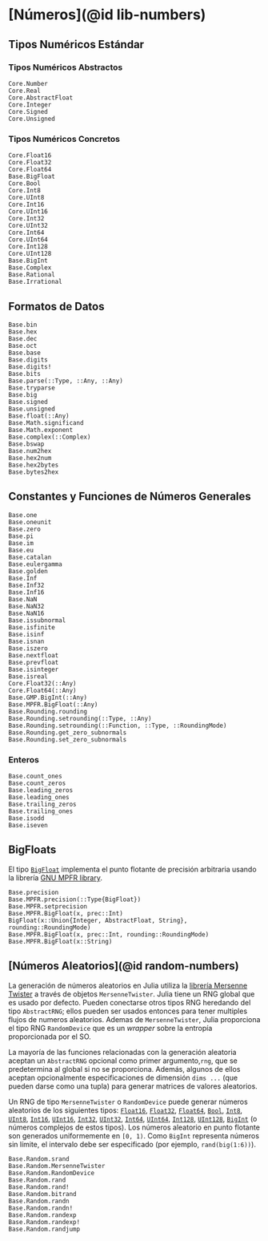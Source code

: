 # [Números](@id lib-numbers)

## Tipos Numéricos Estándar

### Tipos Numéricos Abstractos

```@docs
Core.Number
Core.Real
Core.AbstractFloat
Core.Integer
Core.Signed
Core.Unsigned
```

### Tipos Numéricos Concretos

```@docs
Core.Float16
Core.Float32
Core.Float64
Base.BigFloat
Core.Bool
Core.Int8
Core.UInt8
Core.Int16
Core.UInt16
Core.Int32
Core.UInt32
Core.Int64
Core.UInt64
Core.Int128
Core.UInt128
Base.BigInt
Base.Complex
Base.Rational
Base.Irrational
```

## Formatos de Datos

```@docs
Base.bin
Base.hex
Base.dec
Base.oct
Base.base
Base.digits
Base.digits!
Base.bits
Base.parse(::Type, ::Any, ::Any)
Base.tryparse
Base.big
Base.signed
Base.unsigned
Base.float(::Any)
Base.Math.significand
Base.Math.exponent
Base.complex(::Complex)
Base.bswap
Base.num2hex
Base.hex2num
Base.hex2bytes
Base.bytes2hex
```

## Constantes y Funciones de Números Generales

```@docs
Base.one
Base.oneunit
Base.zero
Base.pi
Base.im
Base.eu
Base.catalan
Base.eulergamma
Base.golden
Base.Inf
Base.Inf32
Base.Inf16
Base.NaN
Base.NaN32
Base.NaN16
Base.issubnormal
Base.isfinite
Base.isinf
Base.isnan
Base.iszero
Base.nextfloat
Base.prevfloat
Base.isinteger
Base.isreal
Core.Float32(::Any)
Core.Float64(::Any)
Base.GMP.BigInt(::Any)
Base.MPFR.BigFloat(::Any)
Base.Rounding.rounding
Base.Rounding.setrounding(::Type, ::Any)
Base.Rounding.setrounding(::Function, ::Type, ::RoundingMode)
Base.Rounding.get_zero_subnormals
Base.Rounding.set_zero_subnormals
```

### Enteros

```@docs
Base.count_ones
Base.count_zeros
Base.leading_zeros
Base.leading_ones
Base.trailing_zeros
Base.trailing_ones
Base.isodd
Base.iseven
```

## BigFloats

El tipo [`BigFloat`](@ref) implementa el punto flotante de precisión arbitraria usando la librería [GNU MPFR library](http://www.mpfr.org/).

```@docs
Base.precision
Base.MPFR.precision(::Type{BigFloat})
Base.MPFR.setprecision
Base.MPFR.BigFloat(x, prec::Int)
BigFloat(x::Union{Integer, AbstractFloat, String}, rounding::RoundingMode)
Base.MPFR.BigFloat(x, prec::Int, rounding::RoundingMode)
Base.MPFR.BigFloat(x::String)
```

## [Números Aleatorios](@id random-numbers)

La generación de números aleatorios en Julia utiliza la [librería Mersenne Twister](http://www.math.sci.hiroshima-u.ac.jp/~m-mat/MT/SFMT/#dSFMT) a través de objetos `MersenneTwister`. Julia tiene un RNG global que es usado por defecto. Pueden conectarse otros tipos RNG heredando del tipo `AbstractRNG`; ellos pueden ser usados entonces para tener multiples flujos de numeros aleatorios. Ademas de `MersenneTwister`, Julia proporciona el tipo RNG `RandomDevice` que es un *wrapper* sobre la entropía proporcionada por el SO.

La mayoría de las funciones relacionadas con la generación aleatoria aceptan un `AbstractRNG` opcional como primer argumento,`rng`, que se predetermina al global si no se proporciona. Además, algunos de ellos aceptan opcionalmente especificaciones de dimensión `dims ...` (que pueden darse como una tupla) para generar matrices de valores aleatorios.

Un RNG de tipo `MersenneTwister` o `RandomDevice` puede generar números aleatorios de los siguientes tipos: [`Float16`](@ref), [`Float32`](@ref), [`Float64`](@ref), [`Bool`](@ref), [`Int8`](@ref), [`UInt8`](@ref), [`Int16`](@ref), [`UInt16`](@ref), [`Int32`](@ref), [`UInt32`](@ref), [`Int64`](@ref), [`UInt64`](@ref), [`Int128`](@ref), [`UInt128`](@ref), [`BigInt`](@ref)
(o números complejos de estos tipos). Los números aleatorio en punto flotante son generados uniformemente en ``[0, 1)``. Como `BigInt` representa números sin límite, el intervalo debe ser especificado (por ejemplo, `rand(big(1:6))`).

```@docs
Base.Random.srand
Base.Random.MersenneTwister
Base.Random.RandomDevice
Base.Random.rand
Base.Random.rand!
Base.Random.bitrand
Base.Random.randn
Base.Random.randn!
Base.Random.randexp
Base.Random.randexp!
Base.Random.randjump
```
